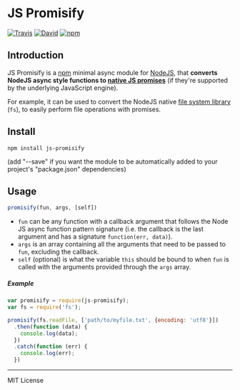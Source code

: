 # JS Promisify

[![Travis](https://img.shields.io/travis/pensierinmusica/js-promisify.svg)](https://travis-ci.org/pensierinmusica/js-promisify)
[![David](https://img.shields.io/david/pensierinmusica/js-promisify.svg)](https://www.npmjs.com/package/js-promisify)
[![npm](https://img.shields.io/npm/v/js-promisify.svg)](https://www.npmjs.com/package/js-promisify)

## Introduction

JS Promisify is a [npm](http://npmjs.org) minimal async module for [NodeJS](http://nodejs.org/), that **converts NodeJS async style functions to [native JS promises](http://www.html5rocks.com/en/tutorials/es6/promises/)** (if they're supported by the underlying JavaScript engine).

For example, it can be used to convert the NodeJS native [file system library](https://nodejs.org/api/fs.html) (`fs`), to easily perform file operations with promises.

## Install

`npm install js-promisify`

(add "--save" if you want the module to be automatically added to your project's "package.json" dependencies)


## Usage

```js
promisify(fun, args, [self])
```

- `fun` can be any function with a callback argument that follows the Node JS async function pattern signature (i.e. the callback is the last argument and has a signature `function(err, data)`).
- `args` is an array containing all the arguments that need to be passed to `fun`, excluding the callback.
- `self` (optional) is what the variable `this` should be bound to when `fun` is called with the arguments provided through the `args` array.

##### Example
```js
var promisify = require(js-promisify);
var fs = require('fs');

promisify(fs.readFile, ['path/to/myfile.txt', {encoding: 'utf8'}])
  .then(function (data) {
    console.log(data);
  })
  .catch(function (err) {
    console.log(err);
  })
```

***

MIT License